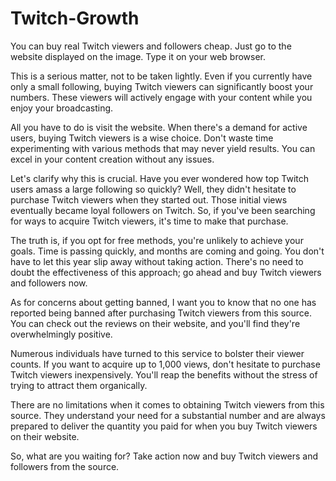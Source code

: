 # Twitch-Growth
You can buy real Twitch viewers and followers cheap. Just go to the website displayed on the image. Type it on your web browser.

This is a serious matter, not to be taken lightly. Even if you currently have only a small following, buying Twitch viewers can significantly boost your numbers. These viewers will actively engage with your content while you enjoy your broadcasting.

All you have to do is visit the website. When there's a demand for active users, buying Twitch viewers is a wise choice. Don't waste time experimenting with various methods that may never yield results. You can excel in your content creation without any issues.

Let's clarify why this is crucial. Have you ever wondered how top Twitch users amass a large following so quickly? Well, they didn't hesitate to purchase Twitch viewers when they started out. Those initial views eventually became loyal followers on Twitch. So, if you've been searching for ways to acquire Twitch viewers, it's time to make that purchase.

The truth is, if you opt for free methods, you're unlikely to achieve your goals. Time is passing quickly, and months are coming and going. You don't have to let this year slip away without taking action. There's no need to doubt the effectiveness of this approach; go ahead and buy Twitch viewers and followers now.

As for concerns about getting banned, I want you to know that no one has reported being banned after purchasing Twitch viewers from this source. You can check out the reviews on their website, and you'll find they're overwhelmingly positive.

Numerous individuals have turned to this service to bolster their viewer counts. If you want to acquire up to 1,000 views, don't hesitate to purchase Twitch viewers inexpensively. You'll reap the benefits without the stress of trying to attract them organically.

There are no limitations when it comes to obtaining Twitch viewers from this source. They understand your need for a substantial number and are always prepared to deliver the quantity you paid for when you buy Twitch viewers on their website.

So, what are you waiting for? Take action now and buy Twitch viewers and followers from the source.

